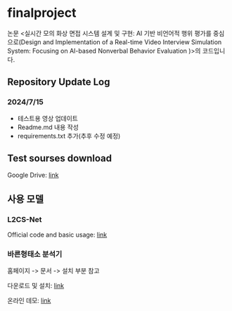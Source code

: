 # finalproject

논문 <실시간 모의 화상 면접 시스템 설계 및 구현: AI 기반 비언어적 행위 평가를 중심으로(Design and Implementation of a Real-time Video Interview Simulation System: Focusing on AI-based Nonverbal Behavior Evaluation
)>의 코드입니다.


## Repository Update Log

### 2024/7/15

- 테스트용 영상 업데이트
- Readme.md 내용 작성
- requirements.txt 추가(추후 수정 예정)


## Test sourses download
Google Drive: [link](https://drive.google.com/drive/folders/1L78xrwCCMi8O8vtlLheJ2npxZR_-2MQI?usp=drive_link)


## 사용 모델

### L2CS-Net

Official code and basic usage: [link](https://github.com/Ahmednull/L2CS-Net?tab=readme-ov-file)



### 바른형태소 분석기
홈페이지 -> 문서 -> 설치 부분 참고

다운로드 및 설치: [link](https://bareun.ai/)

온라인 데모: [link](https://bareun.ai/demo/analyze)
